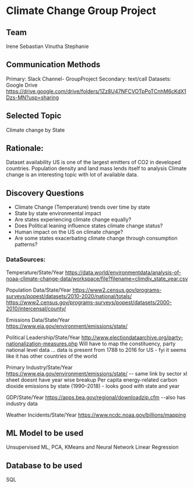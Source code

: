 # Climate Change Group Project


## Team 
Irene 
Sebastian
Vinutha
Stephanie

## Communication Methods
Primary: Slack Channel- GroupProject
Secondary: text/call
Datasets: Google Drive
https://drive.google.com/drive/folders/1Zz8U47NFCVOTpPoTCnhM6cKdX1Dzs-MN?usp=sharing


## Selected Topic
Climate change by State

## Rationale:
Dataset availability
US is one of the largest emitters of CO2 in developed countries.
Population density and land mass lends itself to analysis
Climate change is an interesting topic with lot of available data.

## Discovery Questions
-	Climate Change (Temperature) trends over time by state
-	State by state environmental impact
-	Are states experiencing climate change equally?
-	Does Political leaning influence states climate change status?
-  Human impact on the US on climate change?
- Are some states exacerbating climate change through consumption patterns?

### DataSources:
Temperature/State/Year
https://data.world/environmentdata/analysis-of-noaa-climate-change-data/workspace/file?filename=climdiv_state_year.csv

Population Data/State/Year
https://www2.census.gov/programs-surveys/popest/datasets/2010-2020/national/totals/
https://www2.census.gov/programs-surveys/popest/datasets/2000-2010/intercensal/county/


Emissions Data/State/Year
https://www.eia.gov/environment/emissions/state/


Political Leadership/State/Year
http://www.electiondataarchive.org/party-nationalization-measures.php
Will have to map the constituency, party national level data … data is present from 1788 to 2016 for US - fyi it seems like it has other countries of the world

Primary Industry/State/Year
https://www.eia.gov/environment/emissions/state/ -- same link by sector xl sheet doesnt have year wise breakup
Per capita energy-related carbon dioxide emissions by state (1990–2018) - looks good with state and year


GDP/State/Year
https://apps.bea.gov/regional/downloadzip.cfm 
--also has industry data


Weather Incidents/State/Year
https://www.ncdc.noaa.gov/billions/mapping 

## ML Model to be used
Unsupervised ML, PCA, KMeans and Neural Network Linear Regression


## Database to be used
SQL









